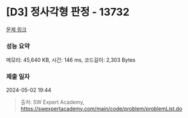 # [D3] 정사각형 판정 - 13732 

[문제 링크](https://swexpertacademy.com/main/code/problem/problemDetail.do?contestProbId=AX8BAN1qTwoDFARO) 

### 성능 요약

메모리: 45,640 KB, 시간: 146 ms, 코드길이: 2,303 Bytes

### 제출 일자

2024-05-02 19:44



> 출처: SW Expert Academy, https://swexpertacademy.com/main/code/problem/problemList.do